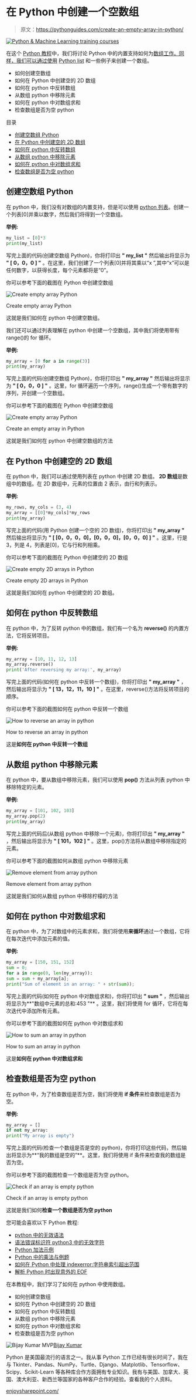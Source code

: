 # 在 Python 中创建一个空数组

> 原文：<https://pythonguides.com/create-an-empty-array-in-python/>

[![Python & Machine Learning training courses](img/49ec9c6da89a04c9f45bab643f8c765c.png)](https://sharepointsky.teachable.com/p/python-and-machine-learning-training-course)

在这个 [Python 教程](https://pythonguides.com/python-download-and-installation/)中，我们将讨论 Python 中的内置支持如何为[数组工作。同样，我们可以通过使用](https://pythonguides.com/python-array/) [Python list](https://pythonguides.com/python-list-methods/) 和一些例子来创建一个数组。

*   如何创建空数组
*   如何在 Python 中创建空的 2D 数组
*   如何在 python 中反转数组
*   从数组 python 中移除元素
*   如何在 python 中对数组求和
*   检查数组是否为空 python

目录

[](#)

*   [创建空数组 Python](#Create_empty_array_Python "Create empty array Python")
*   [在 Python 中创建空的 2D 数组](#Create_empty_2D_arrays_in_Python "Create empty 2D arrays in Python")
*   [如何在 python 中反转数组](#How_to_reverse_an_array_in_python "How to reverse an array in python")
*   [从数组 python 中移除元素](#Remove_element_from_array_python "Remove element from array python")
*   [如何在 python 中对数组求和](#How_to_sum_an_array_in_python "How to sum an array in python")
*   [检查数组是否为空 python](#Check_if_an_array_is_empty_python "Check if an array is empty python")

## 创建空数组 Python

在 python 中，我们没有对数组的内置支持，但是可以使用 [python 列表](https://pythonguides.com/create-list-in-python/)。创建一个列表[0]并乘以数字，然后我们将得到一个空数组。

**举例:**

```py
my_list = [0]*3
print(my_list)
```

写完上面的代码(创建空数组 Python)，你将打印出 **" my_list "** 然后输出将显示为 **" [ 0，0，0 ] "** 。在这里，我们创建了一个列表[0]并将其乘以“x ”,其中“x”可以是任何数字，以获得长度，每个元素都将是“0”。

你可以参考下面的截图在 Python 中创建空数组

![Create empty array Python](img/28e09b3192d591471910ffa87993ca05.png "Create empty array Python")

Create empty array Python

这就是我们如何在 python 中创建空数组。

我们还可以通过列表理解在 python 中创建一个空数组，其中我们将使用带有 range()的 for 循环。

**举例:**

```py
my_array = [0 for a in range(3)]
print(my_array)
```

写完上面的代码(创建空数组 Python)，你将打印出 **" my_array "** 然后输出将显示为 **" [ 0，0，0 ] "** 。这里，for 循环遍历一个序列，range()生成一个带有数字的序列，并创建一个空数组。

你可以参考下面的截图在 Python 中创建空数组

![Create empty array Python](img/1c9a32eedb81bc6acb3ec955642c4269.png "Create empty array Python 1")

Create an empty array in Python

这就是我们如何在 python 中创建空数组的方法

## 在 Python 中创建空的 2D 数组

在 python 中，我们可以通过使用列表在 python 中创建 2D 数组。 **2D 数组**是数组中的数组。在 2D 数组中，元素的位置由 2 表示，由行和列表示。

**举例:**

```py
my_rows, my_cols = (3, 4)
my_array = [[0]*my_cols]*my_rows
print(my_array)
```

写完上面的代码(用 Python 创建一个空的 2D 数组)，你将打印出 **" my_array "** 然后输出将显示为 **" [ [0，0，0，0]，[0，0，0]，[0，0，0] ] "** 。这里，行是 3，列是 4，列表是[0]，它与行和列相乘。

你可以参考下面的截图在 Python 中创建空的 2D 数组

![Create empty 2D arrays in Python](img/676dd02f30a75e2cddb08768607e435b.png "Create empty 2D arrays in Python")

Create empty 2D arrays in Python

这就是我们如何在 python 中创建空的 2D 数组。

## 如何在 python 中反转数组

在 python 中，为了反转 python 中的数组，我们有一个名为 **reverse()** 的内置方法，它将反转项目。

**举例:**

```py
my_array = [10, 11, 12, 13]
my_array.reverse()
print('After reversing my array:', my_array)
```

写完上面的代码(如何在 python 中反转一个数组)，你将打印出 **" my_array "** ，然后输出将显示为 **" [ 13，12，11，10 ] "** 。在这里，reverse()方法将反转项目的顺序。

你可以参考下面的截图如何在 python 中反转一个数组

![How to reverse an array in python](img/41fa10c910ebeb61001618c72d13226a.png "How to reverse an array in python")

How to reverse an array in python

这是**如何在 python 中反转一个数组**

## 从数组 python 中移除元素

在 python 中，要从数组中移除元素，我们可以使用 **pop()** 方法从列表 python 中移除特定的元素。

**举例:**

```py
my_array = [101, 102, 103]
my_array.pop(2)
print(my_array)
```

写完上面的代码后(从数组 python 中移除一个元素)，你将打印出 **" my_array "** ，然后输出将显示为 **" [ 101，102 ] "** 。这里，pop()方法将从数组中移除指定的元素。

你可以参考下面的截图如何从数组 python 中移除元素

![Remove element from array python](img/deb1eac08912ea45ba66ab12e942e151.png "Remove element from array python")

Remove element from array python

这就是我们如何从数组 python 中移除柠檬的方法

## 如何在 python 中对数组求和

在 python 中，为了对数组中的元素求和，我们将使用**来循环**通过一个数组，它将在每次迭代中添加元素的值。

**举例:**

```py
my_array = [150, 151, 152]
sum = 0;
for a in range(0, len(my_array)):
sum = sum + my_array[a];
print("Sum of element in an array: " + str(sum));
```

写完上面的代码(如何在 python 中对数组求和)，你将打印出 **" sum "** ，然后输出将显示为**"数组中元素的总和:453 "** 。这里，我们将使用 for 循环，它将在每次迭代中添加所有元素。

你可以参考下面的截图如何在 python 中对数组求和

![How to sum an array in python](img/9d5af2a2d99a2666161df06ecc847b26.png "How to sum an array in python 1")

How to sum an array in python

这是**如何在 python 中对数组求和**

## 检查数组是否为空 python

在 python 中，为了检查数组是否为空，我们将使用 **if 条件**来检查数组是否为空。

**举例:**

```py
my_array = []
if not my_array:
print("My array is empty")
```

写完上面的代码(检查一个数组是否是空的 python)，你将打印这些代码，然后输出将显示为**“我的数组是空的”**。这里，我们将使用 if 条件来检查我的数组是否为空。

你可以参考下面的截图检查一个数组是否为空 python。

![Check if an array is empty python](img/86f61bd907196e5fd1e63bbb961191c8.png "Check if an array is empty python")

Check if an array is empty python

这就是我们如何**检查一个数组是否为空 python**

您可能会喜欢以下 Python 教程:

*   [python 中的无效语法](https://pythonguides.com/invalid-syntax-in-python/)
*   [语法错误标识符 python3 中的无效字符](https://pythonguides.com/syntaxerror-invalid-character-in-identifier-python3/)
*   [Python 加法示例](https://pythonguides.com/python-addition/)
*   [Python 中的乘法与例题](https://pythonguides.com/multiply-in-python/)
*   [如何在 Python 中处理 indexerror:字符串索引超出范围](https://pythonguides.com/indexerror-string-index-out-of-range-python/)
*   [解析 Python 时出现意外的 EOF](https://pythonguides.com/unexpected-eof-python/)

在本教程中，我们学习了如何在 python 中使用数组。

*   如何创建空数组
*   如何在 Python 中创建空的 2D 数组
*   如何在 python 中反转数组
*   从数组 python 中移除元素
*   如何在 python 中对数组求和
*   检查数组是否为空 python

![Bijay Kumar MVP](img/9cb1c9117bcc4bbbaba71db8d37d76ef.png "Bijay Kumar MVP")[Bijay Kumar](https://pythonguides.com/author/fewlines4biju/)

Python 是美国最流行的语言之一。我从事 Python 工作已经有很长时间了，我在与 Tkinter、Pandas、NumPy、Turtle、Django、Matplotlib、Tensorflow、Scipy、Scikit-Learn 等各种库合作方面拥有专业知识。我有与美国、加拿大、英国、澳大利亚、新西兰等国家的各种客户合作的经验。查看我的个人资料。

[enjoysharepoint.com/](https://enjoysharepoint.com/)[](https://www.facebook.com/fewlines4biju "Facebook")[](https://www.linkedin.com/in/fewlines4biju/ "Linkedin")[](https://twitter.com/fewlines4biju "Twitter")